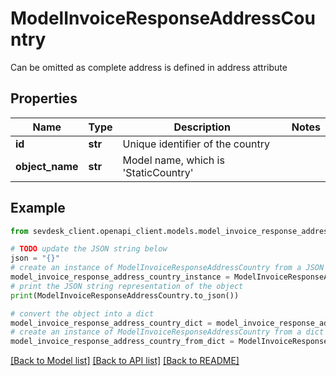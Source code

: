 # ModelInvoiceResponseAddressCountry

Can be omitted as complete address is defined in address attribute

## Properties

Name | Type | Description | Notes
------------ | ------------- | ------------- | -------------
**id** | **str** | Unique identifier of the country | 
**object_name** | **str** | Model name, which is &#39;StaticCountry&#39; | 

## Example

```python
from sevdesk_client.openapi_client.models.model_invoice_response_address_country import ModelInvoiceResponseAddressCountry

# TODO update the JSON string below
json = "{}"
# create an instance of ModelInvoiceResponseAddressCountry from a JSON string
model_invoice_response_address_country_instance = ModelInvoiceResponseAddressCountry.from_json(json)
# print the JSON string representation of the object
print(ModelInvoiceResponseAddressCountry.to_json())

# convert the object into a dict
model_invoice_response_address_country_dict = model_invoice_response_address_country_instance.to_dict()
# create an instance of ModelInvoiceResponseAddressCountry from a dict
model_invoice_response_address_country_from_dict = ModelInvoiceResponseAddressCountry.from_dict(model_invoice_response_address_country_dict)
```
[[Back to Model list]](../README.md#documentation-for-models) [[Back to API list]](../README.md#documentation-for-api-endpoints) [[Back to README]](../README.md)


